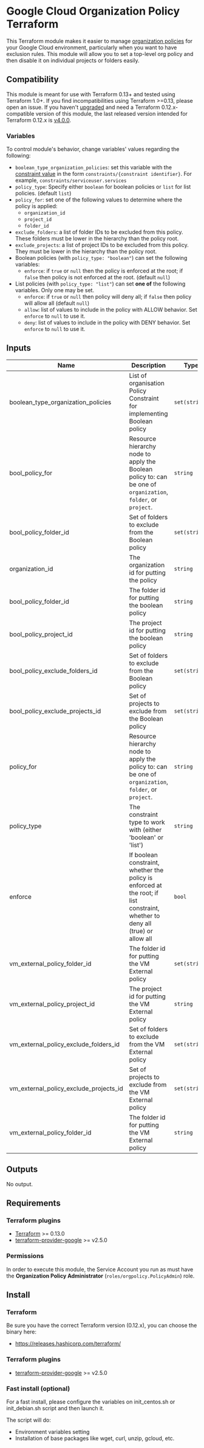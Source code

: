 # Google Cloud Organization Policy Terraform 

This Terraform module makes it easier to manage [organization policies](https://cloud.google.com/resource-manager/docs/organization-policy/overview) for your Google Cloud environment, particularly when you want to have exclusion rules. This module will allow you to set a top-level org policy and then disable it on individual projects or folders easily.

## Compatibility
This module is meant for use with Terraform 0.13+ and tested using Terraform 1.0+. If you find incompatibilities using Terraform >=0.13, please open an issue.
 If you haven't
[upgraded](https://www.terraform.io/upgrade-guides/0-13.html) and need a Terraform
0.12.x-compatible version of this module, the last released version
intended for Terraform 0.12.x is [v4.0.0](https://registry.terraform.io/modules/terraform-google-modules/-org-policy/google/v4.0.0).



### Variables
To control module's behavior, change variables' values regarding the following:

- `boolean_type_organization_policies`: set this variable with the [constraint value](https://cloud.google.com/resource-manager/docs/organization-policy/org-policy-constraints#available_constraints) in the form `constraints/{constraint identifier}`. For example, `constraints/serviceuser.services`
- `policy_type`: Specify either `boolean` for boolean policies or `list` for list policies. (default `list`)
- `policy_for`: set one of the following values to determine where the policy is applied:
  - `organization_id`
  - `project_id`
  - `folder_id`
- `exclude_folders`: a list of folder IDs to be excluded from this policy. These folders must be lower in the hierarchy than the policy root.
- `exclude_projects`: a list of project IDs to be excluded from this policy. They must be lower in the hierarchy than the policy root.
- Boolean policies (with `policy_type: "boolean"`) can set the following variables:
  - `enforce`: if `true` or `null` then the policy is enforced at the root; if `false` then policy is not enforced at the root. (default `null`)
- List policies (with `policy_type: "list"`) can set **one of** the following variables. Only one may be set.
  - `enforce`: if `true` or `null` then policy will deny all; if `false` then policy will allow all (default `null`)
  - `allow`: list of values to include in the policy with ALLOW behavior. Set `enforce` to `null` to use it.
  - `deny`: list of values to include in the policy with DENY behavior. Set `enforce` to `null` to use it.

<!-- BEGINNING OF PRE-COMMIT-TERRAFORM DOCS HOOK -->
## Inputs

| Name | Description | Type | Default | Required |
|------|-------------|------|---------|:--------:|
|boolean_type_organization_policies| List of organisation Policy Constraint for implementing Boolean policy | `set(string)` | `["compute skipDefaultNetworkCreation", "compute.requireOsLogin", "storage.uniformBucketLevelAccess", "iam.disableServiceAccountKeyCreation"]` | no |
| bool\_policy\_for | Resource hierarchy node to apply the Boolean policy to: can be one of `organization`, `folder`, or `project`. | `string` | n/a | yes |
| bool_policy_folder_id| Set of folders to exclude from the Boolean policy | `set(string)` | `[]` | no |
| organization\_id | The organization id for putting the policy | `string` | `null` | no |
| bool_policy_folder_id | The folder id for putting the boolean policy | `string` | `null` | no |
| bool_policy_project_id | The project id for putting the boolean policy | `string` | `null` | no |
| bool_policy_exclude_folders_id | Set of folders to exclude from the Boolean policy | `set(string)` | `[]` | no |
| bool_policy_exclude_projects_id | Set of projects to exclude from the Boolean policy | `set(string)` | `[]` | no |
| policy\_for | Resource hierarchy node to apply the policy to: can be one of `organization`, `folder`, or `project`. | `string` | n/a | yes |
| policy\_type | The constraint type to work with (either 'boolean' or 'list') | `string` | `"list"` | no |
| enforce | If boolean constraint, whether the policy is enforced at the root; if list constraint, whether to deny all (true) or allow all | `bool` | `null` | no |
| vm_external_policy_folder_id|  The folder id for putting the VM External policy | `set(string)` | `[]` | no |
| vm_external_policy_project_id | The project id for putting the VM External policy | `string` | `null` | no |
| vm_external_policy_exclude_folders_id | Set of folders to exclude from the VM External policy | `set(string)` | `[]` | no |
| vm_external_policy_exclude_projects_id | Set of projects to exclude from the VM External policy | `set(string)` | `[]` | no |
| vm_external_policy_folder_id | The folder id for putting the VM External policy | `string` | `null` | no |

## Outputs

No output.

<!-- END OF PRE-COMMIT-TERRAFORM DOCS HOOK -->

## Requirements
### Terraform plugins
- [Terraform](https://www.terraform.io/downloads.html) >= 0.13.0
- [terraform-provider-google](https://github.com/terraform-providers/terraform-provider-google) >= v2.5.0

### Permissions
In order to execute this module, the Service Account you run as must have the **Organization Policy Administrator** (`roles/orgpolicy.PolicyAdmin`) role.

## Install
### Terraform
Be sure you have the correct Terraform version (0.12.x), you can choose the binary here:
- https://releases.hashicorp.com/terraform/

### Terraform plugins

- [terraform-provider-google](https://github.com/terraform-providers/terraform-provider-google) >= v2.5.0


### Fast install (optional)
For a fast install, please configure the variables on init_centos.sh  or init_debian.sh script and then launch it.

The script will do:
- Environment variables setting
- Installation of base packages like wget, curl, unzip, gcloud, etc.
